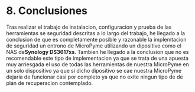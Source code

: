 # 8. Conclusiones 

Tras realizar el trabajo de instalacion, configuracion y prueba de las herramientas se seguridad descritas a lo largo del trabajo, he llegado a la conclusion de que es completamente posible y razonable la implemtacion de seguridad un entrono de MicroPyme utilizando un dipositivo como el NAS de**Synology DS3617xs**. Tambien he llegado a la conclusion que no es recomendable este tipo de implementacion ya que se trata de una apuesta muy arriesgada el uso de todas las herramientas de nuestra MicroPyme en un solo dispositivo ya que si dicho dipositivo se cae nuestra MicroPyme dejaria de funcionar casi por completo ya que no exite ningun tipo de de plan de recuperacion contemplado.

